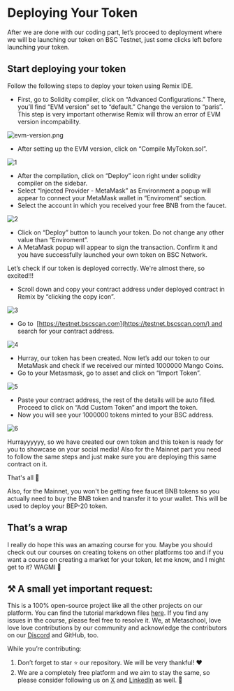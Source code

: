 # Deploying Your Token

After we are done with our coding part, let’s proceed to deployment where we will be launching our token on BSC Testnet, just some clicks left before launching your token.

## Start deploying your token

Follow the following steps to deploy your token using Remix IDE.

- First, go to Solidity compiler, click on “Advanced Configurations.” There, you’ll find “EVM version” set to “default.” Change the version to “paris”. This step is very important otherwise Remix will throw an error of EVM version incompability.
    
![evm-version.png](https://github.com/0xmetaschool/Learning-Projects/blob/main/assests_for_all/How%20to%20create%20your%20own%20token%20on%20Binance/Deploying%20Your%20Token/evm-version.png?raw=true)
    

- After setting up the EVM version, click on “Compile MyToken.sol”.

![1](https://lh3.googleusercontent.com/7Ha4gitZavXD_nl8B-vK0NTRNEw-eNb3a8TQGeGhFv0xcnvWM9UGQnqQPER8xS3_A9TtgYChp3omB8pZDX32IE3ztdhegvQ-ATYE5JcGsmOZOrAnKHE27z2P8dnZLiNEWPcUSZRSPT_YciqlPbdWac8CLpYrKwRYthisA7A_7TCIEtFx6K9FG9-_P4dT)

- After the compilation, click on “Deploy” icon right under solidity compiler on the sidebar.
- Select “Injected Provider - MetaMask” as Environment a popup will appear to connect your MetaMask wallet in “Enviroment” section.
- Select the account in which you received your free BNB from the faucet.

![2](https://lh5.googleusercontent.com/xGsl4ialLtdcP7wLivNfmvZaZYZ5-W882JC29u5GZ_gpO8yPUgTPvghFKjbSmcQecZ4ek5DaMX95TdBeijSQvjuAi3jiiGp0EKCKmtNKmo_EIjM4ms_aGoVmLDCuRPCM8eq9B9k04-6Dp1PczYueJFezSn1B-S8Vc1ldwxQxS3MdZVbGodU_TVquKl0H)

- Click on “Deploy” button to launch your token. Do not change any other value than “Enviroment”.
- A MetaMask popup will appear to sign the transaction. Confirm it and you have successfully launched your own token on BSC Network.

Let’s check if our token is deployed correctly. We're almost there, so excited!!!

- Scroll down and copy your contract address under deployed contract in Remix by “clicking the copy icon”.

![3](https://lh3.googleusercontent.com/bpgPCHs9Fvj5_fkDfHgLuUhu7RgRSf_pBbniYXzZdsSwXR7sbaQEOIZcDxr0PlXZyeDHHH0Q4eJJa74rdAy9o9cU56gj8G0cLw2eV116waWtU_U_AZ8Vtc4oNedW-8WIbSIdeTeqO-CK4FtV05W4ewqvL6yCZV3geWzyPREvW7u_z6R2D0wmaxzmcFLc)

- Go to  [https://testnet.bscscan.com](https://testnet.bscscan.com/) and search for your contract address.

![4](https://lh5.googleusercontent.com/T4jJWqJca_ktI5dH-M6odrNzcVqnqW07NlgSwShg_Hl5V2KCBoMEw8Ru2UvEdllDzKXUDF4gJfXYssdd42ARpam1xHF8j9H4E_9Qylgyl8s0bc-cPQmvmzYbP-hrSpyxUJs4CVdeorZI1ID8g9F6shODB9fe_LlT5n2X7rS0FCQVAyt_ch32UCL2GW9xxA)

- Hurray, our token has been created. Now let’s add our token to our MetaMask and check if we received our minted 1000000 Mango Coins.
- Go to your Metasmask, go to asset and click on “Import Token”.

![5](https://lh5.googleusercontent.com/JVMVaozIVJ75TCX4-mosQ4-Ze0CqEgC0wU0Y1SPrQx9yaZUub9iEvmd1OHADOxirAcMmFlj-ybl8JxFo0Cv4arHkzGE1qdvP1QPxErZHXrYEc4cEnVHqRc7_AoZJNBRw_qYsediKXi9_8E7jBbsy7G9xd0PBJ_eqT6x1LaVo2cop7nF47wslLcq_5_66jQ)

- Paste your contract address, the rest of the details will be auto filled. Proceed to click on “Add Custom Token” and import the token.
- Now you will see your 1000000 tokens minted to your BSC address.

![6](https://lh5.googleusercontent.com/euJLPssMN1ff22V3VpqgHXZanY4I7a0Q8h_xKBXNqs4uREz3AnJKWFLX1Cl7H0REP8oZCS4eP3sD0PuCj9LW-OoBVf1utpuUpl_1U-FwAgGzcjxYAuWqCOzNHr-OvekwnCCJeNntC2bUVoMn3TQ38xSFF5kuNH2N5q1jiB_YJrc-fdsrE2eKQkGIUo8Z1g)

Hurrayyyyyy, so we have created our own token and this token is ready for you to showcase on your social media! Also for the Mainnet part you need to follow the same steps and just make sure you are deploying this same contract on it.

That's all 🎉

Also, for the Mainnet, you won't be getting free faucet BNB tokens so you actually need to buy the BNB token and transfer it to your wallet. This will be used to deploy your BEP-20 token.

## That’s a wrap

I really do hope this was an amazing course for you. Maybe you should check out our courses on creating tokens on other platforms too and if you want a course on creating a market for your token, let me know, and I might get to it? WAGMI 🚀


## ⚒️ A small yet important request:

This is a 100% open-source project like all the other projects on our platform. You can find the tutorial markdown files [here](https://github.com/0xmetaschool/Learning-Projects/tree/main/How%20to%20create%20your%20own%20token%20on%20Binance). If you find any issues in the course, please feel free to resolve it. We, at Metaschool, love love love contributions by our community and acknowledge the contributors on our [Discord](https://discord.com/invite/vbVMUwXWgc) and GitHub, too.

While you’re contributing:

1. Don’t forget to star ⭐️ our repository. We will be very thankful! ❤️
2. We are a completely free platform and we aim to stay the same, so please consider following us on [X](https://bit.ly/binance-token-twitter) and [LinkedIn](https://bit.ly/binance-token-linkedin) as well. 🫶

